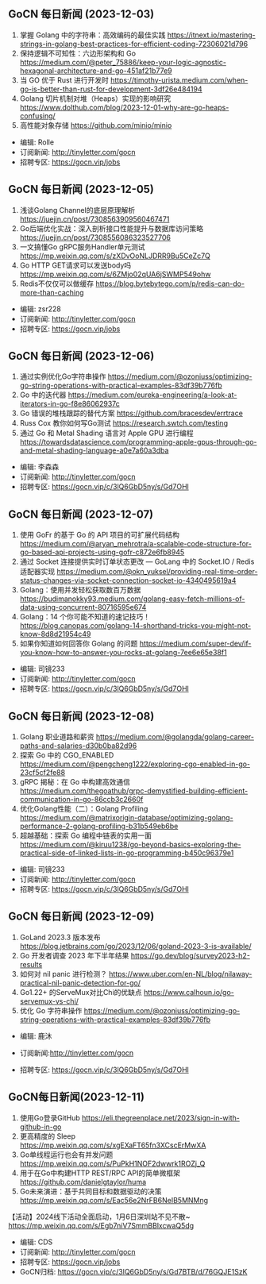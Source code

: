 ## GoCN 每日新闻 (2023-12-03)
1. 掌握 Golang 中的字符串：高效编码的最佳实践 https://itnext.io/mastering-strings-in-golang-best-practices-for-efficient-coding-72306021d796
2. 保持逻辑不可知性：六边形架构和 Go https://medium.com/@peter_75886/keep-your-logic-agnostic-hexagonal-architecture-and-go-451af21b77e9
3. 当 GO 优于 Rust 进行开发时 https://timothy-urista.medium.com/when-go-is-better-than-rust-for-development-3df26e484194
4. Golang 切片机制对堆（Heaps）实现的影响研究 https://www.dolthub.com/blog/2023-12-01-why-are-go-heaps-confusing/
5. 高性能对象存储 https://github.com/minio/minio

- 编辑: Rolle
- 订阅新闻: http://tinyletter.com/gocn
- 招聘专区: https://gocn.vip/jobs 


## GoCN 每日新闻 (2023-12-05)

1. 浅谈Golang Channel的底层原理解析 https://juejin.cn/post/7308563909560467471
2. Go后端优化实战：深入剖析接口性能提升与数据库访问策略 https://juejin.cn/post/7308556086323527706
3. 一文搞懂Go gRPC服务Handler单元测试 https://mp.weixin.qq.com/s/zXDvOoNLJDRR9Bu5CeZc7Q
4. Go HTTP GET请求可以发送body吗 https://mp.weixin.qq.com/s/6ZMjo02qUA6jSWMP549ohw 
5. Redis不仅仅可以做缓存 https://blog.bytebytego.com/p/redis-can-do-more-than-caching

- 编辑: zsr228
- 订阅新闻: http://tinyletter.com/gocn
- 招聘专区: https://gocn.vip/jobs


##  GoCN 每日新闻 (2023-12-06)

1. 通过实例优化Go字符串操作 https://medium.com/@ozoniuss/optimizing-go-string-operations-with-practical-examples-83df39b776fb
2. Go 中的迭代器 https://medium.com/eureka-engineering/a-look-at-iterators-in-go-f8e86062937c
3. Go 错误的堆栈跟踪的替代方案 https://github.com/bracesdev/errtrace
4. Russ Cox 教你如何写Go测试 https://research.swtch.com/testing
5. 通过 Go 和 Metal Shading 语言对 Apple GPU 进行编程 https://towardsdatascience.com/programming-apple-gpus-through-go-and-metal-shading-language-a0e7a60a3dba

- 编辑: 李森森
- 订阅新闻: http://tinyletter.com/gocn
- 招聘专区: https://gocn.vip/c/3lQ6GbD5ny/s/Gd7OHl


## GoCN 每日新闻 (2023-12-07)

1. 使用 GoFr 的基于 Go 的 API 项目的可扩展代码结构 https://medium.com/@aryan_mehrotra/a-scalable-code-structure-for-go-based-api-projects-using-gofr-c872e6fb8945
2. 通过 Socket 连接提供实时订单状态更改 — GoLang 中的 Socket.IO / Redis 适配器实现 https://medium.com/@okn_yuksel/providing-real-time-order-status-changes-via-socket-connection-socket-io-4340495619a4
3. Golang：使用并发轻松获取数百万数据 https://budimanokky93.medium.com/golang-easy-fetch-millions-of-data-using-concurrent-80716595e674
4. Golang：14 个你可能不知道的速记技巧！ https://blog.canopas.com/golang-14-shorthand-tricks-you-might-not-know-8d8d21954c49
5. 如果你知道如何回答你 Golang 的问题 https://medium.com/super-dev/if-you-know-how-to-answer-you-rocks-at-golang-7ee6e65e38f1

- 编辑: 司镜233
- 订阅新闻: http://tinyletter.com/gocn
- 招聘专区: https://gocn.vip/c/3lQ6GbD5ny/s/Gd7OHl

## GoCN 每日新闻 (2023-12-08)

1. Golang 职业道路和薪资 https://medium.com/@golangda/golang-career-paths-and-salaries-d30b0ba82d96
2. 探索 Go 中的 CGO_ENABLED https://medium.com/@pengcheng1222/exploring-cgo-enabled-in-go-23cf5cf2fe88
3. gRPC 揭秘：在 Go 中构建高效通信 https://medium.com/thegoathub/grpc-demystified-building-efficient-communication-in-go-86ccb3c2660f
4. 优化Golang性能（二）：Golang Profiling https://medium.com/@matrixorigin-database/optimizing-golang-performance-2-golang-profiling-b31b549eb6be
5. 超越基础：探索 Go 编程中链表的实用一面 https://medium.com/@kiruu1238/go-beyond-basics-exploring-the-practical-side-of-linked-lists-in-go-programming-b450c96379e1

- 编辑: 司镜233
- 订阅新闻: http://tinyletter.com/gocn
- 招聘专区: https://gocn.vip/c/3lQ6GbD5ny/s/Gd7OHl

## GoCN 每日新闻 (2023-12-09)

1. GoLand 2023.3 版本发布 https://blog.jetbrains.com/go/2023/12/06/goland-2023-3-is-available/
2. Go 开发者调查 2023 年下半年结果 https://go.dev/blog/survey2023-h2-results
3. 如何对 nil panic 进行检测？ https://www.uber.com/en-NL/blog/nilaway-practical-nil-panic-detection-for-go/
4. Go1.22+ 的ServeMux对比Chi的优缺点 https://www.calhoun.io/go-servemux-vs-chi/
5. 优化 Go 字符串操作 https://medium.com/@ozoniuss/optimizing-go-string-operations-with-practical-examples-83df39b776fb

- 编辑: 鹿沐

- 订阅新闻:http://tinyletter.com/gocn
- 招聘专区: https://gocn.vip/c/3lQ6GbD5ny/s/Gd7OHl

## GoCN每日新闻(2023-12-11)

1. 使用Go登录GitHub https://eli.thegreenplace.net/2023/sign-in-with-github-in-go
2. 更高精度的 Sleep https://mp.weixin.qq.com/s/xgEXaFT65fn3XCscErMwXA
3. Go单线程运行也会有并发问题 https://mp.weixin.qq.com/s/PuPkH1NOF2dwwrk1ROZj_Q
4. 用于在Go中构建HTTP REST/RPC API的简单微框架 https://github.com/danielgtaylor/huma
5. Go未来演进：基于共同目标和数据驱动的决策 https://mp.weixin.qq.com/s/Eac56e2NrFB6NeIB5MNMng

【活动】2024线下活动全面启动，1月6日深圳站不见不散~ https://mp.weixin.qq.com/s/Egb7niV7SmmBBlxcwaQ5dg

* 编辑: CDS
* 订阅新闻: http://tinyletter.com/gocn
* 招聘专区: https://gocn.vip/jobs
* GoCN归档: https://gocn.vip/c/3lQ6GbD5ny/s/Gd7BTB/d/76GQJE1SzK
